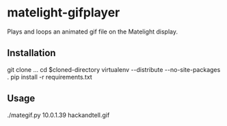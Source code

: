 matelight-gifplayer
===================

Plays and loops an animated gif file on the Matelight display.

Installation
------------

git clone ...
cd $cloned-directory
virtualenv --distribute --no-site-packages .
pip install -r requirements.txt

Usage
-----

./mategif.py 10.0.1.39 hackandtell.gif
